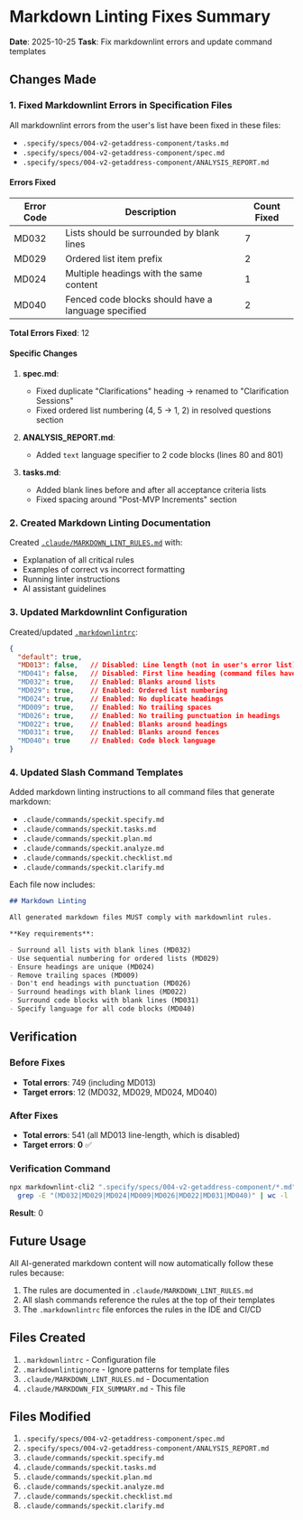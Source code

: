 # Markdown Linting Fixes Summary

**Date**: 2025-10-25
**Task**: Fix markdownlint errors and update command templates

## Changes Made

### 1. Fixed Markdownlint Errors in Specification Files

All markdownlint errors from the user's list have been fixed in these files:

- `.specify/specs/004-v2-getaddress-component/tasks.md`
- `.specify/specs/004-v2-getaddress-component/spec.md`
- `.specify/specs/004-v2-getaddress-component/ANALYSIS_REPORT.md`

#### Errors Fixed

| Error Code | Description | Count Fixed |
|------------|-------------|-------------|
| MD032 | Lists should be surrounded by blank lines | 7 |
| MD029 | Ordered list item prefix | 2 |
| MD024 | Multiple headings with the same content | 1 |
| MD040 | Fenced code blocks should have a language specified | 2 |

**Total Errors Fixed**: 12

#### Specific Changes

1. **spec.md**:
   - Fixed duplicate "Clarifications" heading → renamed to "Clarification Sessions"
   - Fixed ordered list numbering (4, 5 → 1, 2) in resolved questions section

2. **ANALYSIS_REPORT.md**:
   - Added `text` language specifier to 2 code blocks (lines 80 and 801)

3. **tasks.md**:
   - Added blank lines before and after all acceptance criteria lists
   - Fixed spacing around "Post-MVP Increments" section

### 2. Created Markdown Linting Documentation

Created [`.claude/MARKDOWN_LINT_RULES.md`](MARKDOWN_LINT_RULES.md) with:

- Explanation of all critical rules
- Examples of correct vs incorrect formatting
- Running linter instructions
- AI assistant guidelines

### 3. Updated Markdownlint Configuration

Created/updated [`.markdownlintrc`](../.markdownlintrc):

```json
{
  "default": true,
  "MD013": false,   // Disabled: Line length (not in user's error list)
  "MD041": false,   // Disabled: First line heading (command files have frontmatter)
  "MD032": true,    // Enabled: Blanks around lists
  "MD029": true,    // Enabled: Ordered list numbering
  "MD024": true,    // Enabled: No duplicate headings
  "MD009": true,    // Enabled: No trailing spaces
  "MD026": true,    // Enabled: No trailing punctuation in headings
  "MD022": true,    // Enabled: Blanks around headings
  "MD031": true,    // Enabled: Blanks around fences
  "MD040": true     // Enabled: Code block language
}
```

### 4. Updated Slash Command Templates

Added markdown linting instructions to all command files that generate markdown:

- `.claude/commands/speckit.specify.md`
- `.claude/commands/speckit.tasks.md`
- `.claude/commands/speckit.plan.md`
- `.claude/commands/speckit.analyze.md`
- `.claude/commands/speckit.checklist.md`
- `.claude/commands/speckit.clarify.md`

Each file now includes:

```markdown
## Markdown Linting

All generated markdown files MUST comply with markdownlint rules.

**Key requirements**:

- Surround all lists with blank lines (MD032)
- Use sequential numbering for ordered lists (MD029)
- Ensure headings are unique (MD024)
- Remove trailing spaces (MD009)
- Don't end headings with punctuation (MD026)
- Surround headings with blank lines (MD022)
- Surround code blocks with blank lines (MD031)
- Specify language for all code blocks (MD040)
```

## Verification

### Before Fixes

- **Total errors**: 749 (including MD013)
- **Target errors**: 12 (MD032, MD029, MD024, MD040)

### After Fixes

- **Total errors**: 541 (all MD013 line-length, which is disabled)
- **Target errors**: **0** ✅

### Verification Command

```bash
npx markdownlint-cli2 ".specify/specs/004-v2-getaddress-component/*.md" 2>&1 | \
  grep -E "(MD032|MD029|MD024|MD009|MD026|MD022|MD031|MD040)" | wc -l
```

**Result**: 0

## Future Usage

All AI-generated markdown content will now automatically follow these rules because:

1. The rules are documented in `.claude/MARKDOWN_LINT_RULES.md`
2. All slash commands reference the rules at the top of their templates
3. The `.markdownlintrc` file enforces the rules in the IDE and CI/CD

## Files Created

1. `.markdownlintrc` - Configuration file
2. `.markdownlintignore` - Ignore patterns for template files
3. `.claude/MARKDOWN_LINT_RULES.md` - Documentation
4. `.claude/MARKDOWN_FIX_SUMMARY.md` - This file

## Files Modified

1. `.specify/specs/004-v2-getaddress-component/spec.md`
2. `.specify/specs/004-v2-getaddress-component/ANALYSIS_REPORT.md`
3. `.claude/commands/speckit.specify.md`
4. `.claude/commands/speckit.tasks.md`
5. `.claude/commands/speckit.plan.md`
6. `.claude/commands/speckit.analyze.md`
7. `.claude/commands/speckit.checklist.md`
8. `.claude/commands/speckit.clarify.md`
